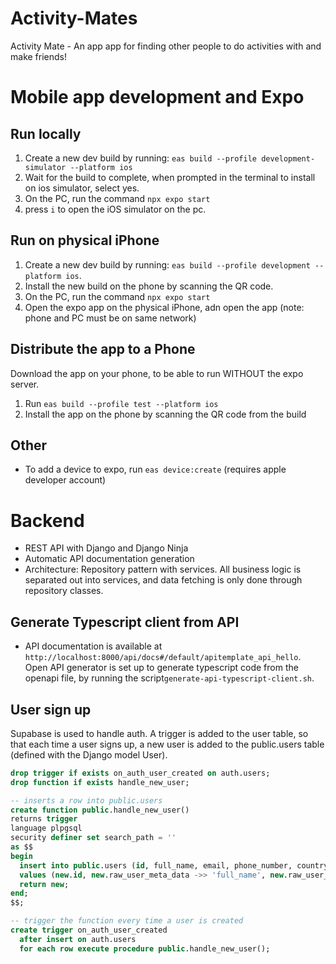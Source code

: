 # Activity-Mates
Activity Mate - An app app for finding other people to do activities with and make friends!




# Mobile app development and Expo


## Run locally
1. Create a new dev build by running: `eas build --profile development-simulator --platform ios`
2. Wait for the build to complete, when prompted in the terminal to install on ios simulator, select yes.
3. On the PC, run the command `npx expo start`
4. press `i` to open the iOS simulator on the pc.



## Run on physical iPhone
1. Create a new dev build by running: `eas build --profile development --platform ios`.
2. Install the new build on the phone by scanning the QR code.
3. On the PC, run the command `npx expo start`
4. Open the expo app on the physical iPhone, adn open the app (note: phone and PC must be on same network)


## Distribute the app to a Phone
Download the app on your phone, to be able to run WITHOUT the expo server.

1. Run `eas build --profile test --platform ios`
2. Install the app on the phone by scanning the QR code from the build

## Other
* To add a device to expo, run `eas device:create` (requires apple developer account)




# Backend
* REST API with Django and Django Ninja
* Automatic API documentation generation
* Architecture:  Repository pattern with services. All business logic is separated out into services, and data fetching is only done through repository classes.   


## Generate Typescript client from API
* API documentation is available at `http://localhost:8000/api/docs#/default/apitemplate_api_hello`.
Open API generator is set up to generate typescript code from the openapi file, by running the script`generate-api-typescript-client.sh`.

## User sign up
Supabase is used to handle auth.
A trigger is added to the user table, so that each time a user signs up, a new user is added to the public.users table (defined with the Django model User).

```sql
drop trigger if exists on_auth_user_created on auth.users;
drop function if exists handle_new_user;

-- inserts a row into public.users
create function public.handle_new_user()
returns trigger
language plpgsql
security definer set search_path = ''
as $$
begin
  insert into public.users (id, full_name, email, phone_number, country, city, date_of_birth, created_at)
  values (new.id, new.raw_user_meta_data ->> 'full_name', new.raw_user_meta_data ->> 'email',  new.raw_user_meta_data ->> 'phone_number', new.raw_user_meta_data ->> 'country', new.raw_user_meta_data ->> 'city', (new.raw_user_meta_data ->> 'date_of_birth')::DATE, NOW());
  return new;
end;
$$;

-- trigger the function every time a user is created
create trigger on_auth_user_created
  after insert on auth.users
  for each row execute procedure public.handle_new_user();

```

